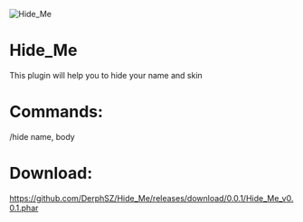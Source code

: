 
![Hide_Me](https://user-images.githubusercontent.com/70942403/111258232-28cd1780-864f-11eb-8ba3-67c1c306847c.png)

# Hide_Me
This plugin will help you to hide your name and skin
# Commands:
/hide name, body

# Download:
https://github.com/DerphSZ/Hide_Me/releases/download/0.0.1/Hide_Me_v0.0.1.phar
